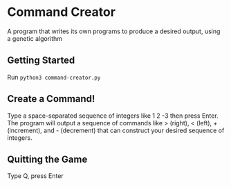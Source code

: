# Command Creator
A program that writes its own programs to produce a desired output, using a genetic algorithm

## Getting Started
Run `python3 command-creator.py`

## Create a Command!
Type a space-separated sequence of integers like 1 2 -3 then press Enter.
The program will output a sequence of commands like > (right), < (left), + (increment), and - (decrement) that can construct your desired sequence of integers.

## Quitting the Game
Type Q, press Enter
